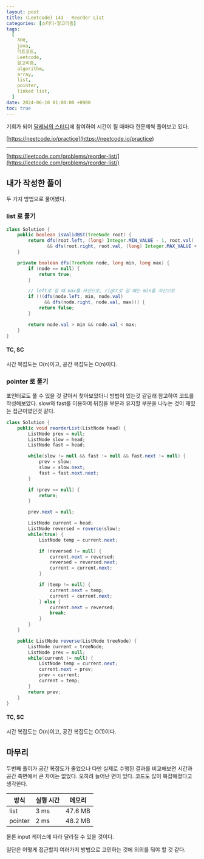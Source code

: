 ```yaml
---
layout: post
title: (Leetcode) 143 - Reorder List
categories: [스터디-알고리즘]
tags:
  [
    자바,
    java,
    리트코드,
    Leetcode,
    알고리즘,
    algorithm,
    array,
	list,
	pointer,
	linked list,
  ]
date: 2024-06-10 01:00:00 +0900
toc: true
---
```


기회가 되어 [달레님의 스터디](https://github.com/DaleStudy/leetcode-study)에 참여하여 시간이 될 때마다 한문제씩 풀어보고 있다.

[https://neetcode.io/practice](https://neetcode.io/practice)

---

[https://leetcode.com/problems/reorder-list/](https://leetcode.com/problems/reorder-list/)

## 내가 작성한 풀이

두 가지 방법으로 풀어봤다.

### list 로 풀기

```java
class Solution {
	public boolean isValidBST(TreeNode root) {
		return dfs(root.left, (long) Integer.MIN_VALUE - 1, root.val)
			   && dfs(root.right, root.val, (long) Integer.MAX_VALUE + 1);
	}

	private boolean dfs(TreeNode node, long min, long max) {
		if (node == null) {
			return true;
		}

		// left로 갈 때 max를 자신으로, right로 갈 때는 min을 자신으로
		if (!(dfs(node.left, min, node.val)
			  && dfs(node.right, node.val, max))) {
			return false;
		}

		return node.val > min && node.val < max;
	}
}
```

#### TC, SC

시간 복잡도는 O(n)이고, 공간 복잡도는 O(n)이다.

### pointer 로 풀기

포인터로도 풀 수 있을 것 같아서 찾아보았더니 방법이 있는것 같길래 참고하여 코드를 작성해보았다.
slow와 fast를 이용하여 뒤집을 부분과 유지할 부분을 나누는 것이 재밌는 접근이였던것 같다.

```java
class Solution {
    public void reorderList(ListNode head) {
		ListNode prev = null;
		ListNode slow = head;
		ListNode fast = head;

		while(slow != null && fast != null && fast.next != null) {
			prev = slow;
			slow = slow.next;
			fast = fast.next.next;
		}

		if (prev == null) {
			return;
		}

		prev.next = null;

		ListNode current = head;
		ListNode reversed = reverse(slow);
		while(true) {
			ListNode temp = current.next;

			if (reversed != null) {
				current.next = reversed;
				reversed = reversed.next;
				current = current.next;
			}

			if (temp != null) {
				current.next = temp;
				current = current.next;
			} else {
				current.next = reversed;
				break;
			}
		}
	}

	public ListNode reverse(ListNode treeNode) {
		ListNode current = treeNode;
		ListNode prev = null;
		while(current != null) {
			ListNode temp = current.next;
			current.next = prev;
			prev = current;
			current = temp;
		}
		return prev;
	}
}
```

#### TC, SC

시간 복잡도는 O(n)이고, 공간 복잡도는 O(1)이다.

## 마무리

두번째 풀이가 공간 복잡도가 줄었으나 다만 실제로 수행된 결과를 비교해보면 시간과 공간 측면에서 큰 차이는 없었다. 오히려 늘어난 면이 있다. 코드도 많이 복잡해졌다고 생각한다.

| 방식    | 실행 시간 | 메모리  |
| ------- | --------- | ------- |
| list    | 3 ms      | 47.6 MB |
| pointer | 2 ms      | 48.2 MB |

물론 input 케이스에 따라 달라질 수 있을 것이다.

일단은 어떻게 접근할지 여러가지 방법으로 고민하는 것에 의의를 둬야 할 것 같다.
